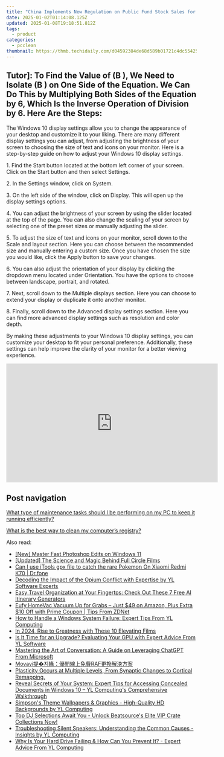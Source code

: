 ```yaml
---
title: "China Implements New Regulation on Public Fund Stock Sales for Market Stability: Insights From YL Computing"
date: 2025-01-02T01:14:08.125Z
updated: 2025-01-08T19:18:51.812Z
tags:
  - product
categories:
  - pcclean
thumbnail: https://thmb.techidaily.com/d04592384de68d589b01721c4dc554252c1ab00caea55a88bfd5d394c85530ff.jpg
---
```


## Tutor]: To Find the Value of \(B \), We Need to Isolate \(B \) on One Side of the Equation. We Can Do This by Multiplying Both Sides of the Equation by 6, Which Is the Inverse Operation of Division by 6. Here Are the Steps:

The Windows 10 display settings allow you to change the appearance of your desktop and customize it to your liking. There are many different display settings you can adjust, from adjusting the brightness of your screen to choosing the size of text and icons on your monitor. Here is a step-by-step guide on how to adjust your Windows 10 display settings. 

1\. Find the Start button located at the bottom left corner of your screen. Click on the Start button and then select Settings.

2\. In the Settings window, click on System.

3\. On the left side of the window, click on Display. This will open up the display settings options. 

4\. You can adjust the brightness of your screen by using the slider located at the top of the page. You can also change the scaling of your screen by selecting one of the preset sizes or manually adjusting the slider.

5\. To adjust the size of text and icons on your monitor, scroll down to the Scale and layout section. Here you can choose between the recommended size and manually entering a custom size. Once you have chosen the size you would like, click the Apply button to save your changes.

6\. You can also adjust the orientation of your display by clicking the dropdown menu located under Orientation. You have the options to choose between landscape, portrait, and rotated.

7\. Next, scroll down to the Multiple displays section. Here you can choose to extend your display or duplicate it onto another monitor.

8\. Finally, scroll down to the Advanced display settings section. Here you can find more advanced display settings such as resolution and color depth. 

By making these adjustments to your Windows 10 display settings, you can customize your desktop to fit your personal preference. Additionally, these settings can help improve the clarity of your monitor for a better viewing experience.

<!-- affiliate ads begin -->
<iframe width="560" height="315" src="https://www.youtube.com/embed/it8VkxDUdAc?si=ef6VZWR7kW4P9ikh" title="YouTube video player" frameborder="0" allow="accelerometer; autoplay; clipboard-write; encrypted-media; gyroscope; picture-in-picture; web-share" referrerpolicy="strict-origin-when-cross-origin" allowfullscreen></iframe>
<!-- affiliate ads end -->

## Post navigation

[What type of maintenance tasks should I be performing on my PC to keep it running efficiently?](https://tools.techidaily.com/pcclean/products/)

[What is the best way to clean my computer’s registry?](https://tools.techidaily.com/pcclean/products/)

<ins class="adsbygoogle"
     style="display:block"
     data-ad-format="autorelaxed"
     data-ad-client="ca-pub-7571918770474297"
     data-ad-slot="1223367746"></ins>

<ins class="adsbygoogle"
     style="display:block"
     data-ad-client="ca-pub-7571918770474297"
     data-ad-slot="8358498916"
     data-ad-format="auto"
     data-full-width-responsive="true"></ins>

<span class="atpl-alsoreadstyle">Also read:</span>
<div><ul>
<li><a href="https://extra-support.techidaily.com/new-master-fast-photoshop-edits-on-windows-11/"><u>[New] Master Fast Photoshop Edits on Windows 11</u></a></li>
<li><a href="https://some-approaches.techidaily.com/updated-the-science-and-magic-behind-full-circle-films/"><u>[Updated] The Science and Magic Behind Full Circle Films</u></a></li>
<li><a href="https://android-pokemon-go.techidaily.com/can-i-use-itools-gpx-file-to-catch-the-rare-pokemon-on-xiaomi-redmi-k70-drfone-by-drfone-virtual-android/"><u>Can I use iTools gpx file to catch the rare Pokemon On Xiaomi Redmi K70 | Dr.fone</u></a></li>
<li><a href="https://win-exclusive.techidaily.com/decoding-the-impact-of-the-opium-conflict-with-expertise-by-yl-software-experts/"><u>Decoding the Impact of the Opium Conflict with Expertise by YL Software Experts</u></a></li>
<li><a href="https://tech-hub.techidaily.com/easy-travel-organization-at-your-fingertps-check-out-these-7-free-ai-itinerary-generators/"><u>Easy Travel Organization at Your Fingertps: Check Out These 7 Free AI Itinerary Generators</u></a></li>
<li><a href="https://hardware-tips.techidaily.com/eufy-homevac-vacuum-up-for-grabs-just-49-on-amazon-plus-extra-10-off-with-prime-coupon-tips-from-zdnet/"><u>Eufy HomeVac Vacuum Up for Grabs – Just $49 on Amazon, Plus Extra $10 Off with Prime Coupon | Tips From ZDNet</u></a></li>
<li><a href="https://win-exclusive.techidaily.com/how-to-handle-a-windows-system-failure-expert-tips-from-yl-computing/"><u>How to Handle a Windows System Failure: Expert Tips From YL Computing</u></a></li>
<li><a href="https://article-posts.techidaily.com/in-2024-rise-to-greatness-with-these-10-elevating-films/"><u>In 2024, Rise to Greatness with These 10 Elevating Films</u></a></li>
<li><a href="https://win-exclusive.techidaily.com/is-it-time-for-an-upgrade-evaluating-your-gpu-with-expert-advice-from-yl-software/"><u>Is It Time for an Upgrade? Evaluating Your GPU with Expert Advice From YL Software</u></a></li>
<li><a href="https://tech-revival.techidaily.com/mastering-the-art-of-conversation-a-guide-on-leveraging-chatgpt-from-microsoft/"><u>Mastering the Art of Conversation: A Guide on Leveraging ChatGPT From Microsoft</u></a></li>
<li><a href="https://some-guidance.techidaily.com/movaviraf/"><u>Movavi提�지緣：優閒線上免費RAF更換解決方案</u></a></li>
<li><a href="https://win-exclusive.techidaily.com/plasticity-occurs-at-multiple-levels-from-synaptic-changes-to-cortical-remapping/"><u>Plasticity Occurs at Multiple Levels, From Synaptic Changes to Cortical Remapping.</u></a></li>
<li><a href="https://win-exclusive.techidaily.com/reveal-secrets-of-your-system-expert-tips-for-accessing-concealed-documents-in-windows-10-yl-computings-comprehensive-walkthrough/"><u>Reveal Secrets of Your System: Expert Tips for Accessing Concealed Documents in Windows 10 – YL Computing's Comprehensive Walkthrough</u></a></li>
<li><a href="https://win-exclusive.techidaily.com/simpsons-theme-wallpapers-and-graphics-high-quality-hd-backgrounds-by-yl-computing/"><u>Simpson's Theme Wallpapers & Graphics - High-Quality HD Backgrounds by YL Computing</u></a></li>
<li><a href="https://discover-amazing.techidaily.com/top-dj-selections-await-you-unlock-beatsources-elite-vip-crate-collections-now/"><u>Top DJ Selections Await You - Unlock Beatsource's Elite VIP Crate Collections Now!</u></a></li>
<li><a href="https://win-exclusive.techidaily.com/troubleshooting-silent-speakers-understanding-the-common-causes-insights-by-yl-computing/"><u>Troubleshooting Silent Speakers: Understanding the Common Causes - Insights by YL Computing</u></a></li>
<li><a href="https://win-exclusive.techidaily.com/why-is-your-hard-drive-failing-and-how-can-you-prevent-it-expert-advice-from-yl-computing/"><u>Why Is Your Hard Drive Failing & How Can You Prevent It? - Expert Advice From YL Computing</u></a></li>
</ul></div>

